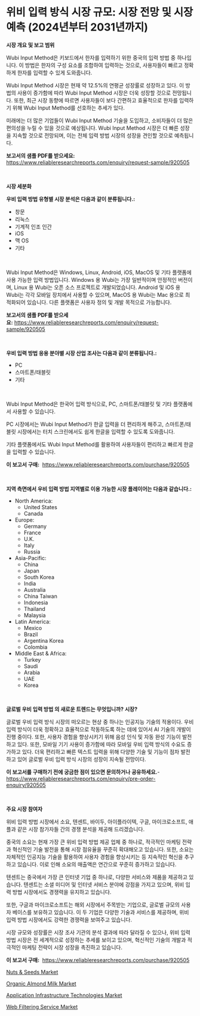 <p><h1>위비 입력 방식 시장 규모: 시장 전망 및 시장 예측 (2024년부터 2031년까지)</h1></p><p><strong>시장 개요 및 보고 범위</strong></p>
<p><p>Wubi Input Method은 키보드에서 한자를 입력하기 위한 중국의 입력 방법 중 하나입니다. 이 방법은 한자의 구성 요소를 조합하여 입력하는 것으로, 사용자들이 빠르고 정확하게 한자를 입력할 수 있게 도와줍니다.</p><p>Wubi Input Method 시장은 현재 약 12.5%의 연평균 성장률로 성장하고 있다. 이 방법의 사용이 증가함에 따라 Wubi Input Method 시장은 더욱 성장할 것으로 전망됩니다. 또한, 최근 시장 동향에 따르면 사용자들이 보다 간편하고 효율적으로 한자를 입력하기 위해 Wubi Input Method를 선호하는 추세가 있다.</p><p>미래에는 더 많은 기업들이 Wubi Input Method 기술을 도입하고, 소비자들이 더 많은 편의성을 누릴 수 있을 것으로 예상됩니다. Wubi Input Method 시장은 더 빠른 성장을 지속할 것으로 전망되며, 이는 전체 입력 방법 시장의 성장을 견인할 것으로 예측됩니다.</p></p>
<p><strong>보고서의 샘플 PDF를 받으세요:</strong> <a href="https://www.reliableresearchreports.com/enquiry/request-sample/920505">https://www.reliableresearchreports.com/enquiry/request-sample/920505</a></p>
<p>&nbsp;</p>
<p><strong>시장 세분화</strong></p>
<p><strong>우비 입력 방법 유형별 시장 분석은 다음과 같이 분류됩니다.:</strong></p>
<p><ul><li>창문</li><li>리눅스</li><li>기계적 인조 인간</li><li>iOS</li><li>맥 OS</li><li>기타</li></ul></p>
<p>&nbsp;</p>
<p><p>Wubi Input Method은 Windows, Linux, Android, iOS, MacOS 및 기타 플랫폼에 사용 가능한 입력 방법입니다. Windows 용 Wubi는 가장 일반적이며 안정적인 버전이며, Linux 용 Wubi는 오픈 소스 프로젝트로 개발되었습니다. Android 및 iOS 용 Wubi는 각각 모바일 장치에서 사용할 수 있으며, MacOS 용 Wubi는 Mac 용으로 최적화되어 있습니다. 다른 플랫폼은 사용자 정의 및 개발 목적으로 가능합니다.</p></p>
<p><strong>보고서의 샘플 PDF를 받으세요:</strong>&nbsp;<a href="https://www.reliableresearchreports.com/enquiry/request-sample/920505">https://www.reliableresearchreports.com/enquiry/request-sample/920505</a></p>
<p>&nbsp;</p>
<p><strong> 우비 입력 방법 응용 분야별 시장 산업 조사는 다음과 같이 분류됩니다.:</strong></p>
<p><ul><li>PC</li><li>스마트폰/태블릿</li><li>기타</li></ul></p>
<p>&nbsp;</p>
<p><p>Wubi Input Method은 한국어 입력 방식으로, PC, 스마트폰/태블릿 및 기타 플랫폼에서 사용할 수 있습니다. </p><p>PC 시장에서는 Wubi Input Method가 한글 입력을 더 편리하게 해주고, 스마트폰/태블릿 시장에서는 터치 스크린에서도 쉽게 한글을 입력할 수 있도록 도와줍니다. </p><p>기타 플랫폼에서도 Wubi Input Method를 활용하여 사용자들이 편리하고 빠르게 한글을 입력할 수 있습니다.</p></p>
<p><strong>이 보고서 구매:</strong>&nbsp; <a href="https://www.reliableresearchreports.com/purchase/920505">https://www.reliableresearchreports.com/purchase/920505</a></p>
<p>&nbsp;</p>
<p><strong>지역 측면에서 우비 입력 방법 지역별로 이용 가능한 시장 플레이어는 다음과 같습니다.:</strong></p>
<p><ul>
    <li>
        North America:
        <ul>
            <li>United States</li>
            <li>Canada</li>
        </ul>
    </li>
    <li>
        Europe:
        <ul>
            <li>Germany</li>
            <li>France</li>
            <li>U.K.</li>
            <li>Italy</li>
            <li>Russia</li>
        </ul>
    </li>
    <li>
        Asia-Pacific:
        <ul>
            <li>China</li>
            <li>Japan</li>
            <li>South Korea</li>
            <li>India</li>
            <li>Australia</li>
            <li>China Taiwan</li>
            <li>Indonesia</li>
            <li>Thailand</li>
            <li>Malaysia</li>
        </ul>
    </li>
    <li>
        Latin America:
        <ul>
            <li>Mexico</li>
            <li>Brazil</li>
            <li>Argentina Korea</li>
            <li>Colombia</li>
        </ul>
    </li>
    <li>
        Middle East & Africa:
        <ul>
            <li>Turkey</li>
            <li>Saudi</li>
            <li>Arabia</li>
            <li>UAE</li>
            <li>Korea</li>
        </ul>
    </li>
    </ul></p>
<p>&nbsp;</p>
<p><strong>글로벌 우비 입력 방법 의 새로운 트렌드는 무엇입니까? 시장?</strong></p>
<p><p>글로벌 우비 입력 방식 시장의 떠오르는 현상 중 하나는 인공지능 기술의 적용이다. 우비 입력 방식이 더욱 정확하고 효율적으로 작동하도록 하는 데에 있어서 AI 기술의 개발이 진행 중이다. 또한, 사용자 경험을 향상시키기 위해 음성 인식 및 자동 완성 기능이 발전하고 있다. 또한, 모바일 기기 사용이 증가함에 따라 모바일 우비 입력 방식의 수요도 증가하고 있다. 더욱 편리하고 빠른 텍스트 입력을 위해 다양한 기술 및 기능이 점차 발전하고 있어 글로벌 우비 입력 방식 시장의 성장이 지속될 전망이다.</p></p>
<p><strong>이 보고서를 구매하기 전에 궁금한 점이 있으면 문의하거나 공유하세요.</strong>- <a href="https://www.reliableresearchreports.com/enquiry/pre-order-enquiry/920505">https://www.reliableresearchreports.com/enquiry/pre-order-enquiry/920505</a></p>
<p>&nbsp;</p>
<p><strong>주요 시장 참여자</strong></p>
<p><p>위비 입력 방법 시장에서 소요, 텐센트, 바이두, 아이플라이텍, 구글, 마이크로소프트, 애플과 같은 시장 참가자들 간의 경쟁 분석을 제공해 드리겠습니다. </p><p>중국의 소요는 현재 가장 큰 위비 입력 방법 제공 업체 중 하나로, 적극적인 마케팅 전략과 혁신적인 기술 발전을 통해 시장 점유율을 꾸준히 확대해오고 있습니다. 또한, 소요는 자체적인 인공지능 기술을 활용하여 사용자 경험을 향상시키는 등 지속적인 혁신을 추구하고 있습니다. 이로 인해 소요의 매출액은 연간으로 꾸준히 증가하고 있습니다.</p><p>텐센트는 중국에서 가장 큰 인터넷 기업 중 하나로, 다양한 서비스와 제품을 제공하고 있습니다. 텐센트는 소셜 미디어 및 인터넷 서비스 분야에 강점을 가지고 있으며, 위비 입력 방법 시장에서도 경쟁력을 유지하고 있습니다. </p><p>또한, 구글과 마이크로소프트는 해외 시장에서 주목받는 기업으로, 글로벌 규모의 사용자 베이스를 보유하고 있습니다. 이 두 기업은 다양한 기술과 서비스를 제공하며, 위비 입력 방법 시장에서도 강력한 경쟁력을 보여주고 있습니다.</p><p>시장 규모와 성장률은 시장 조사 기관의 분석 결과에 따라 달라질 수 있으나, 위비 입력 방법 시장은 전 세계적으로 성장하는 추세를 보이고 있으며, 혁신적인 기술의 개발과 적극적인 마케팅 전략이 시장 성장을 촉진하고 있습니다.</p></p>
<p><strong>이 보고서 구매:</strong>&nbsp;&nbsp;<a href="https://www.reliableresearchreports.com/purchase/920505">https://www.reliableresearchreports.com/purchase/920505</a></p>
<p><p><a href="https://issuu.com/reportprime-2/docs/nuts-seeds-market-size-2030.pptx">Nuts & Seeds Market</a></p><p><a href="https://issuu.com/reportprime-2/docs/organic-almond-milk-market-size-2030.pptx">Organic Almond Milk Market</a></p><p><a href="https://github.com/gulaimolin/Market-Research-Report-List-3/blob/main/application-infrastructure-technologies-market.md">Application Infrastructure Technologies Market</a></p><p><a href="https://github.com/RoccoManning/Market-Research-Report-List-3/blob/main/web-filtering-service-market.md">Web Filtering Service Market</a></p></p>
